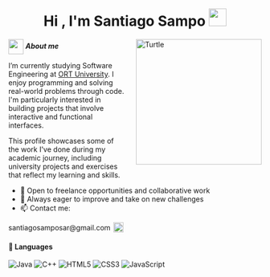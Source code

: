 <h1 align="center"><b>Hi , I'm Santiago Sampo </b><img src="https://media.giphy.com/media/hvRJCLFzcasrR4ia7z/giphy.gif" width="35"></h1>

<img align="right" width="250px" alt="Turtle" src="https://media3.giphy.com/media/v1.Y2lkPTc5MGI3NjExNnNocm9xZXZsbGNmMnlya3dsaWF2eTI4a3JyeWQ3eHhuaDl5MHJ1aiZlcD12MV9pbnRlcm5hbF9naWZfYnlfaWQmY3Q9Zw/cFdHXXm5GhJsc/giphy.gif" style="margin-left: 20;" />

<img src="https://upload.wikimedia.org/wikipedia/commons/f/fe/Flag_of_Uruguay.svg" width="30px" style="vertical-align: middle;">&nbsp;***About me***

I’m currently studying Software Engineering at <a href="https://www.ort.edu.uy" target="_blank">ORT University</a>. I enjoy programming and solving real-world problems through code. I'm particularly interested in building projects that involve interactive and functional interfaces.

This profile showcases some of the work I've done during my academic journey, including university projects and exercises that reflect my learning and skills.

- 🔧 Open to freelance opportunities and collaborative work
- 🧠 Always eager to improve and take on new challenges
- 📫 Contact me:
<a href="mailto:santiagosamposar@gmail.com" style="text-decoration: none; color: inherit;">
  <span style="vertical-align: middle;">santiagosamposar@gmail.com</span><img src="https://upload.wikimedia.org/wikipedia/commons/0/0b/Logo_Gmail_%282015-2020%29.svg" width="20px" style="vertical-align: middle; margin-left: 6px;">
</a>



#### 🔧 Languages
![Java](https://img.shields.io/badge/java-%23ED8B00.svg?style=for-the-badge&logo=openjdk&logoColor=white)
![C++](https://img.shields.io/badge/c++-%2300599C.svg?style=for-the-badge&logo=c%2B%2B&logoColor=white)
![HTML5](https://img.shields.io/badge/html5-%23E34F26.svg?style=for-the-badge&logo=html5&logoColor=white)
![CSS3](https://img.shields.io/badge/css3-%231572B6.svg?style=for-the-badge&logo=css3&logoColor=white)
![JavaScript](https://img.shields.io/badge/JavaScript-%23323330.svg?style=for-the-badge&logo=javascript&logoColor=F7DF1E)
